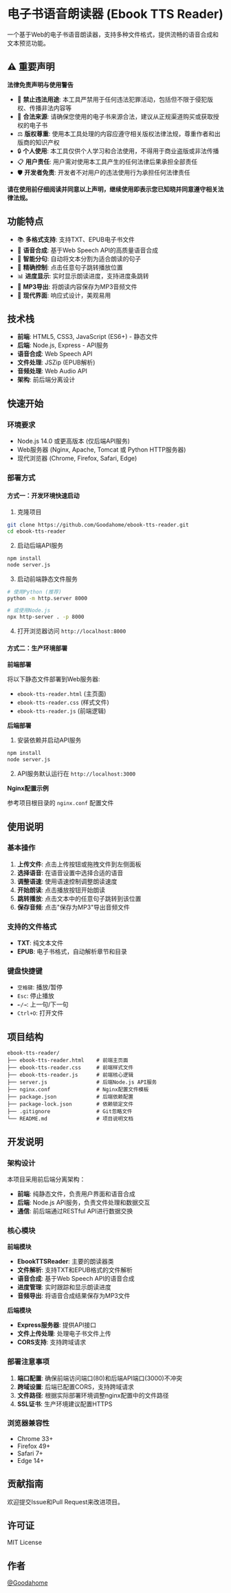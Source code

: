 # 电子书语音朗读器 (Ebook TTS Reader)

一个基于Web的电子书语音朗读器，支持多种文件格式，提供流畅的语音合成和文本预览功能。

## ⚠️ 重要声明

**法律免责声明与使用警告**

- 🚫 **禁止违法用途**: 本工具严禁用于任何违法犯罪活动，包括但不限于侵犯版权、传播非法内容等
- 📖 **合法来源**: 请确保您使用的电子书来源合法，建议从正规渠道购买或获取授权的电子书
- ⚖️ **版权尊重**: 使用本工具处理的内容应遵守相关版权法律法规，尊重作者和出版商的知识产权
- 🔒 **个人使用**: 本工具仅供个人学习和合法使用，不得用于商业盗版或非法传播
- 📋 **用户责任**: 用户需对使用本工具产生的任何法律后果承担全部责任
- 🛡️ **开发者免责**: 开发者不对用户的违法使用行为承担任何法律责任

**请在使用前仔细阅读并同意以上声明，继续使用即表示您已知晓并同意遵守相关法律法规。**

## 功能特点

- 📚 **多格式支持**: 支持TXT、EPUB电子书文件
- 🎵 **语音合成**: 基于Web Speech API的高质量语音合成
- 📖 **智能分句**: 自动将文本分割为适合朗读的句子
- 🎯 **精确控制**: 点击任意句子跳转播放位置
- 📊 **进度显示**: 实时显示朗读进度，支持进度条跳转
- 💾 **MP3导出**: 将朗读内容保存为MP3音频文件
- 🎨 **现代界面**: 响应式设计，美观易用

## 技术栈

- **前端**: HTML5, CSS3, JavaScript (ES6+) - 静态文件
- **后端**: Node.js, Express - API服务
- **语音合成**: Web Speech API
- **文件处理**: JSZip (EPUB解析)
- **音频处理**: Web Audio API
- **架构**: 前后端分离设计

## 快速开始

### 环境要求

- Node.js 14.0 或更高版本 (仅后端API服务)
- Web服务器 (Nginx, Apache, Tomcat 或 Python HTTP服务器)
- 现代浏览器 (Chrome, Firefox, Safari, Edge)

### 部署方式

#### 方式一：开发环境快速启动

1. 克隆项目
```bash
git clone https://github.com/Goodahome/ebook-tts-reader.git
cd ebook-tts-reader
```

2. 启动后端API服务
```bash
npm install
node server.js
```

3. 启动前端静态文件服务
```bash
# 使用Python (推荐)
python -m http.server 8000

# 或使用Node.js
npx http-server . -p 8000
```

4. 打开浏览器访问 `http://localhost:8000`

#### 方式二：生产环境部署

**前端部署**

将以下静态文件部署到Web服务器:
- `ebook-tts-reader.html` (主页面)
- `ebook-tts-reader.css` (样式文件)
- `ebook-tts-reader.js` (前端逻辑)

**后端部署**

1. 安装依赖并启动API服务
```bash
npm install
node server.js
```

2. API服务默认运行在 `http://localhost:3000`

**Nginx配置示例**

参考项目根目录的 `nginx.conf` 配置文件

## 使用说明

### 基本操作

1. **上传文件**: 点击上传按钮或拖拽文件到左侧面板
2. **选择语音**: 在语音设置中选择合适的语音
3. **调整语速**: 使用语速控制调整朗读速度
4. **开始朗读**: 点击播放按钮开始朗读
5. **跳转播放**: 点击文本中的任意句子跳转到该位置
6. **保存音频**: 点击"保存为MP3"导出音频文件

### 支持的文件格式

- **TXT**: 纯文本文件
- **EPUB**: 电子书格式，自动解析章节和目录

### 键盘快捷键

- `空格键`: 播放/暂停
- `Esc`: 停止播放
- `←/→`: 上一句/下一句
- `Ctrl+O`: 打开文件

## 项目结构

```
ebook-tts-reader/
├── ebook-tts-reader.html    # 前端主页面
├── ebook-tts-reader.css     # 前端样式文件
├── ebook-tts-reader.js      # 前端核心逻辑
├── server.js                # 后端Node.js API服务
├── nginx.conf               # Nginx配置文件模板
├── package.json             # 后端依赖配置
├── package-lock.json        # 依赖锁定文件
├── .gitignore               # Git忽略文件
└── README.md                # 项目说明文档
```

## 开发说明

### 架构设计

本项目采用前后端分离架构：

- **前端**: 纯静态文件，负责用户界面和语音合成
- **后端**: Node.js API服务，负责文件处理和数据交互
- **通信**: 前后端通过RESTful API进行数据交换

### 核心模块

**前端模块**
- **EbookTTSReader**: 主要的朗读器类
- **文件解析**: 支持TXT和EPUB格式的文件解析
- **语音合成**: 基于Web Speech API的语音合成
- **进度管理**: 实时跟踪和显示朗读进度
- **音频导出**: 将语音合成结果保存为MP3文件

**后端模块**
- **Express服务器**: 提供API接口
- **文件上传处理**: 处理电子书文件上传
- **CORS支持**: 支持跨域请求

### 部署注意事项

1. **端口配置**: 确保前端访问端口(80)和后端API端口(3000)不冲突
2. **跨域设置**: 后端已配置CORS，支持跨域请求
3. **文件路径**: 根据实际部署环境调整nginx配置中的文件路径
4. **SSL证书**: 生产环境建议配置HTTPS

### 浏览器兼容性

- Chrome 33+
- Firefox 49+
- Safari 7+
- Edge 14+

## 贡献指南

欢迎提交Issue和Pull Request来改进项目。

## 许可证

MIT License

## 作者

[@Goodahome](https://github.com/Goodahome)
